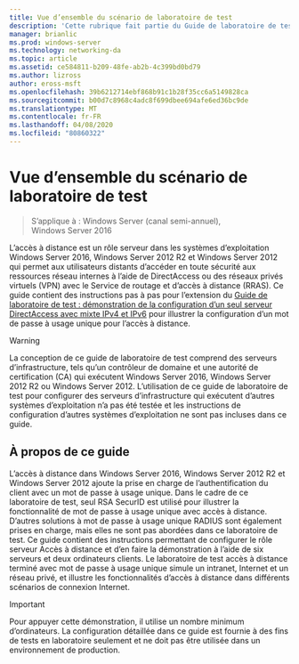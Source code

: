 ```yaml
---
title: Vue d’ensemble du scénario de laboratoire de test
description: 'Cette rubrique fait partie du Guide de laboratoire de test : illustrer DirectAccess avec l’authentification par mot de passe à usage unique et RSA SecurID pour Windows Server 2016'
manager: brianlic
ms.prod: windows-server
ms.technology: networking-da
ms.topic: article
ms.assetid: ce584811-b209-48fe-ab2b-4c399bd0bd79
ms.author: lizross
author: eross-msft
ms.openlocfilehash: 39b6212714ebf868b91c1b28f35cc6a5149828ca
ms.sourcegitcommit: b00d7c8968c4adc8f699dbee694afe6ed36bc9de
ms.translationtype: MT
ms.contentlocale: fr-FR
ms.lasthandoff: 04/08/2020
ms.locfileid: "80860322"
---
```

# <a name="overview-of-the-test-lab-scenario"></a>Vue d’ensemble du scénario de laboratoire de test

>S’applique à : Windows Server (canal semi-annuel), Windows Server 2016

L’accès à distance est un rôle serveur dans les systèmes d’exploitation Windows Server 2016, Windows Server 2012 R2 et Windows Server 2012 qui permet aux utilisateurs distants d’accéder en toute sécurité aux ressources réseau internes à l’aide de DirectAccess ou des réseaux privés virtuels (VPN) avec le Service de routage et d’accès à distance (RRAS). Ce guide contient des instructions pas à pas pour l’extension du [Guide de laboratoire de test : démonstration de la configuration d’un seul serveur DirectAccess avec mixte IPv4 et IPv6](https://go.microsoft.com/fwlink/p/?LinkId=237004) pour illustrer la configuration d’un mot de passe à usage unique pour l’accès à distance.  
  
> [!WARNING]  
> La conception de ce guide de laboratoire de test comprend des serveurs d’infrastructure, tels qu’un contrôleur de domaine et une autorité de certification (CA) qui exécutent Windows Server 2016, Windows Server 2012 R2 ou Windows Server 2012. L’utilisation de ce guide de laboratoire de test pour configurer des serveurs d’infrastructure qui exécutent d’autres systèmes d’exploitation n’a pas été testée et les instructions de configuration d’autres systèmes d’exploitation ne sont pas incluses dans ce guide.  
  
## <a name="about-this-guide"></a>À propos de ce guide  
L’accès à distance dans Windows Server 2016, Windows Server 2012 R2 et Windows Server 2012 ajoute la prise en charge de l’authentification du client avec un mot de passe à usage unique. Dans le cadre de ce laboratoire de test, seul RSA SecurID est utilisé pour illustrer la fonctionnalité de mot de passe à usage unique avec accès à distance. D’autres solutions à mot de passe à usage unique RADIUS sont également prises en charge, mais elles ne sont pas abordées dans ce laboratoire de test. Ce guide contient des instructions permettant de configurer le rôle serveur Accès à distance et d’en faire la démonstration à l’aide de six serveurs et deux ordinateurs clients. Le laboratoire de test accès à distance terminé avec mot de passe à usage unique simule un intranet, Internet et un réseau privé, et illustre les fonctionnalités d’accès à distance dans différents scénarios de connexion Internet.  
  
> [!IMPORTANT]  
> Pour appuyer cette démonstration, il utilise un nombre minimum d’ordinateurs. La configuration détaillée dans ce guide est fournie à des fins de tests en laboratoire seulement et ne doit pas être utilisée dans un environnement de production.  
  


